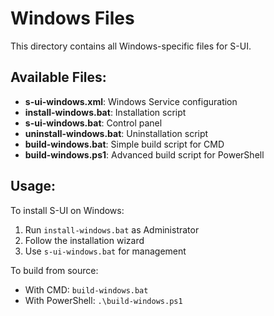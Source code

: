 # Windows Files

This directory contains all Windows-specific files for S-UI.

## Available Files:

- **s-ui-windows.xml**: Windows Service configuration
- **install-windows.bat**: Installation script
- **s-ui-windows.bat**: Control panel
- **uninstall-windows.bat**: Uninstallation script
- **build-windows.bat**: Simple build script for CMD
- **build-windows.ps1**: Advanced build script for PowerShell

## Usage:

To install S-UI on Windows:
1. Run `install-windows.bat` as Administrator
2. Follow the installation wizard
3. Use `s-ui-windows.bat` for management

To build from source:
- With CMD: `build-windows.bat`
- With PowerShell: `.\build-windows.ps1`
